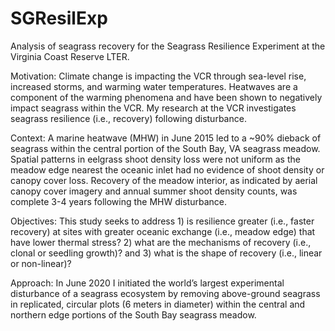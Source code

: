# SGResilExp
Analysis of seagrass recovery for the Seagrass Resilience Experiment at the Virginia Coast Reserve LTER.

Motivation: Climate change is impacting the VCR through sea-level rise, increased storms, and warming water temperatures. Heatwaves are a component of the warming phenomena and have been shown to negatively impact seagrass within the VCR. My research at the VCR investigates seagrass resilience (i.e., recovery) following disturbance.

Context: A marine heatwave (MHW) in June 2015 led to a ~90% dieback of seagrass within the central portion of the South Bay, VA seagrass meadow. Spatial patterns in eelgrass shoot density loss were not uniform as the meadow edge nearest the oceanic inlet had no evidence of shoot density or canopy cover loss. Recovery of the meadow interior, as indicated by aerial canopy cover imagery and annual summer shoot density counts, was complete 3-4 years following the MHW disturbance.

Objectives: This study seeks to address 1) is resilience greater (i.e., faster recovery) at sites with greater oceanic exchange (i.e., meadow edge) that have lower thermal stress? 2) what are the mechanisms of recovery (i.e., clonal or seedling growth)? and 3) what is the shape of recovery (i.e., linear or non-linear)?

Approach: In June 2020 I initiated the world’s largest experimental disturbance of a seagrass ecosystem by removing above-ground seagrass in replicated, circular plots (6 meters in diameter) within the central and northern edge portions of the South Bay seagrass meadow.
